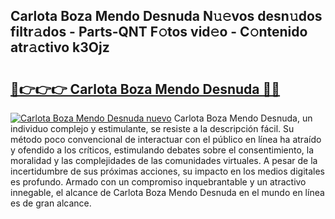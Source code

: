 ## Carlota Boza Mendo Desnuda N𝚞𝚎vos desn𝚞dos filtr𝚊dos - Parts-QNT F𝚘tos vid𝚎o - C𝚘ntenido atr𝚊ctivo k3Ojz

# <h2><a href="http://mb6cp20.tromn.icu/?c=Carlota+Boza+Mendo+Desnuda">🔗👉👉👉 Carlota Boza Mendo Desnuda 🔗🔗</a></h2>

[![Carlota Boza Mendo Desnuda nuevo](https://i.imgur.com/pEAQMta.gif)](http://mb6cp20.tromn.icu/?c=Carlota+Boza+Mendo+Desnuda)
Carlota Boza Mendo Desnuda, un individuo complejo y estimulante, se resiste a la descripción fácil. Su método poco convencional de interactuar con el público en línea ha atraído y ofendido a los críticos, estimulando debates sobre el consentimiento, la moralidad y las complejidades de las comunidades virtuales. A pesar de la incertidumbre de sus próximas acciones, su impacto en los medios digitales es profundo. Armado con un compromiso inquebrantable y un atractivo innegable, el alcance de Carlota Boza Mendo Desnuda en el mundo en línea es de gran alcance.

